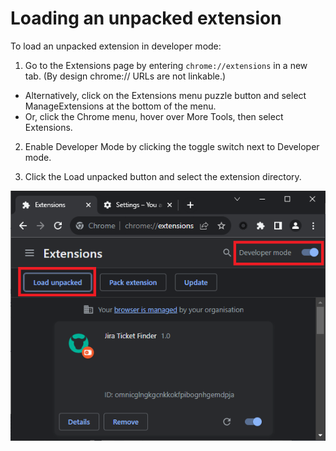 # Loading an unpacked extension

To load an unpacked extension in developer mode:
1. Go to the Extensions page by entering `chrome://extensions` in a new tab. (By design chrome:// URLs are not linkable.)
- Alternatively, click on the Extensions menu puzzle button and select ManageExtensions at the bottom of the menu.
- Or, click the Chrome menu, hover over More Tools, then select Extensions.

2. Enable Developer Mode by clicking the toggle switch next to Developer mode.

3. Click the Load unpacked button and select the extension directory.

![](images/readme-extensions.png)